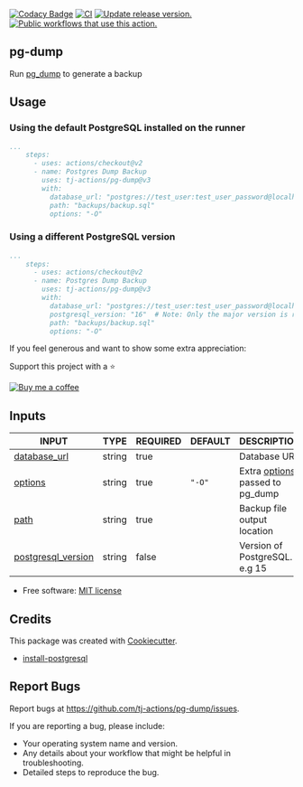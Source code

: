 [![Codacy Badge](https://app.codacy.com/project/badge/Grade/3cc349580b7d45b6ae4c36ebd0811a1f)](https://app.codacy.com/gh/tj-actions/pg-dump/dashboard?utm_source=gh&utm_medium=referral&utm_content=&utm_campaign=Badge_grade)
[![CI](https://github.com/tj-actions/pg-dump/actions/workflows/test.yml/badge.svg)](https://github.com/tj-actions/pg-dump/actions/workflows/test.yml) [![Update release version.](https://github.com/tj-actions/pg-dump/actions/workflows/sync-release-version.yml/badge.svg)](https://github.com/tj-actions/pg-dump/actions/workflows/sync-release-version.yml) [![Public workflows that use this action.](https://img.shields.io/endpoint?url=https%3A%2F%2Fused-by.vercel.app%2Fapi%2Fgithub-actions%2Fused-by%3Faction%3Dtj-actions%2Fpg-dump%26badge%3Dtrue)](https://github.com/search?o=desc\&q=tj-actions+pg-dump+path%3A.github%2Fworkflows+language%3AYAML\&s=\&type=Code)

## pg-dump

Run [pg\_dump](https://www.postgresql.org/docs/9.6/app-pgdump.html) to generate a backup

## Usage

### Using the default PostgreSQL installed on the runner

```yaml
...
    steps:
      - uses: actions/checkout@v2
      - name: Postgres Dump Backup
        uses: tj-actions/pg-dump@v3
        with:
          database_url: "postgres://test_user:test_user_password@localhost:5432/testdb"
          path: "backups/backup.sql" 
          options: "-O"   
```

### Using a different PostgreSQL version

```yaml
...
    steps:
      - uses: actions/checkout@v2
      - name: Postgres Dump Backup
        uses: tj-actions/pg-dump@v3
        with:
          database_url: "postgres://test_user:test_user_password@localhost:5432/testdb"
          postgresql_version: "16"  # Note: Only the major version is required e.g. 12, 14, 15, 16
          path: "backups/backup.sql" 
          options: "-O"   
```

If you feel generous and want to show some extra appreciation:

Support this project with a :star:

[![Buy me a coffee][buymeacoffee-shield]][buymeacoffee]

[buymeacoffee]: https://www.buymeacoffee.com/jackton1

[buymeacoffee-shield]: https://www.buymeacoffee.com/assets/img/custom_images/orange_img.png

## Inputs

<!-- AUTO-DOC-INPUT:START - Do not remove or modify this section -->

|                                         INPUT                                          |  TYPE  | REQUIRED | DEFAULT |                                                DESCRIPTION                                                 |
|----------------------------------------------------------------------------------------|--------|----------|---------|------------------------------------------------------------------------------------------------------------|
|          <a name="input_database_url"></a>[database\_url](#input_database_url)          | string |   true   |         |                                                Database URL                                                |
|                 <a name="input_options"></a>[options](#input_options)                  | string |   true   | `"-O"`  | Extra [options](https://www.postgresql.org/docs/current/app-pgdump.html#PG-DUMP-OPTIONS) passed to pg\_dump |
|                      <a name="input_path"></a>[path](#input_path)                      | string |   true   |         |                                        Backup file output location                                         |
| <a name="input_postgresql_version"></a>[postgresql\_version](#input_postgresql_version) | string |  false   |         |                                       Version of PostgreSQL. e.g 15                                        |

<!-- AUTO-DOC-INPUT:END -->

*   Free software: [MIT license](LICENSE)

## Credits

This package was created with [Cookiecutter](https://github.com/cookiecutter/cookiecutter).

*   [install-postgresql](https://github.com/tj-actions/install-postgresql)

## Report Bugs

Report bugs at https://github.com/tj-actions/pg-dump/issues.

If you are reporting a bug, please include:

*   Your operating system name and version.
*   Any details about your workflow that might be helpful in troubleshooting.
*   Detailed steps to reproduce the bug.
